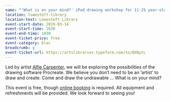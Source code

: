 ```yaml
---
name: "'What is on your mind?' iPad drawing workshop for 11-25 year-olds"
location: lowestoft-library
location-text: Lowestoft Library
event-start-date: 2019-03-14
event-start-time: 1630
event-end-time: 1830
event-ticket-price: free
event-category: bloc
breadcrumb: y
event-ticket-url: https://artslibraries.typeform.com/to/BXNytL
---
```


Led by artist [Alfie Carpenter](https://www.alfiecarpenter.com/), we will be exploring the possibilities of the drawing software Procreate. We believe you don’t need to be an ’artist’ to draw and create. Come and draw the undrawable ... What is on your mind?

This event is free, though [online booking](https://artslibraries.typeform.com/to/BXNytL) is required. All equipment and refreshments will be provided. We look forward to seeing you!
